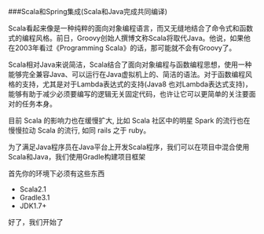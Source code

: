 ###Scala和Spring集成(Scala和Java完成共同编译)

Scala看起来像是一种纯粹的面向对象编程语言，而又无缝地结合了命令式和函数式的编程风格。前日，Groovy创始人撰博文称Scala将取代Java。他说，如果他在2003年看过《Programming Scala》的话，那可能就不会有Groovy了。

Scala相对Java来说简洁，Scala结合了面向对象编程与函数编程思想，使用一种能够完全兼容Java、可以运行在Java虚拟机上的、简洁的语法。对于函数编程风格的支持，尤其是对于Lambda表达式的支持(Java8 也对Lambda表达式支持)，能够有助于减少必须要编写的逻辑无关固定代码，也许让它可以更简单的关注要面对的任务本身。

目前 Scala 的影响力也在缓慢扩大, 比如 Scala 社区中的明星 Spark 的流行也在慢慢拉动 Scala 的流行, 如同 rails 之于 ruby。

为了满足Java程序员在Java平台上开发Scala程序，我们可以在项目中混合使用Scala和Java，我们使用Gradle构建项目框架

首先你的环境下必须有这些东西

* Scala2.1
* Gradle3.1
* JDK1.7+

好了，我们开始了